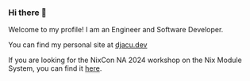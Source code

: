 ### Hi there 👋

Welcome to my profile! I am an Engineer and Software Developer.

You can find my personal site at [djacu.dev](https://djacu.dev/)

If you are looking for the NixCon NA 2024 workshop on the Nix Module System, you can find it [here](https://nixos-modules.nix.みんな/).

<!--
**djacu/djacu** is a ✨ _special_ ✨ repository because its `README.md` (this file) appears on your GitHub profile.

Here are some ideas to get you started:

- 🔭 I’m currently working on ...
- 🌱 I’m currently learning ...
- 👯 I’m looking to collaborate on ...
- 🤔 I’m looking for help with ...
- 💬 Ask me about ...
- 📫 How to reach me: ...
- 😄 Pronouns: ...
- ⚡ Fun fact: ...
-->

